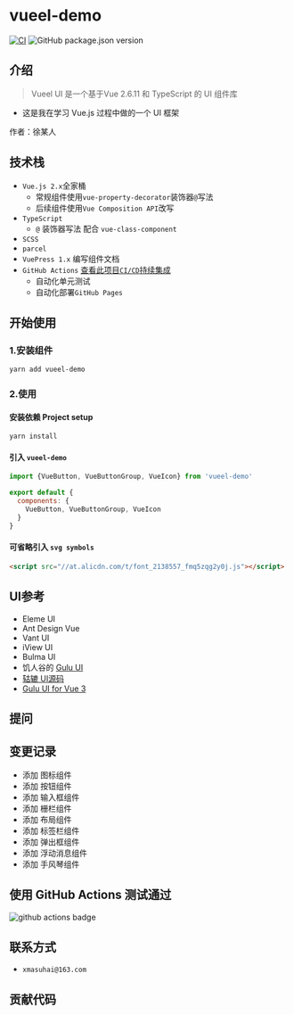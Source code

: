 # vueel-demo

[![CI](https://github.com/xmasuhai/vueel-demo/actions/workflows/unit-test-actions.yml/badge.svg)](https://github.com/xmasuhai/vueel-demo/actions/workflows/unit-test-actions.yml)
![GitHub package.json version](https://img.shields.io/github/package-json/v/xmasuhai/vueel-demo)

## 介绍

> Vueel UI 是一个基于Vue 2.6.11 和 TypeScript 的 UI 组件库

- 这是我在学习 Vue.js 过程中做的一个 UI 框架

作者：徐某人

## 技术栈

- `Vue.js 2.x`全家桶
  - 常规组件使用`vue-property-decorator`装饰器`@`写法
  - 后续组件使用`Vue Composition API`改写
- `TypeScript`
  - `@` 装饰器写法 配合 `vue-class-component`
- `SCSS`
- `parcel`
- `VuePress 1.x` 编写组件文档
- `GitHub Actions` [查看此项目`CI/CD`持续集成](https://github.com/xmasuhai/vueel-demo/actions)
  - 自动化单元测试
  - 自动化部署`GitHub Pages`

## 开始使用

### 1.安装组件

```sh
yarn add vueel-demo
```

### 2.使用

#### 安装依赖 Project setup

```
yarn install
```

#### 引入 `vueel-demo`

```js
import {VueButton, VueButtonGroup, VueIcon} from 'vueel-demo'

export default {
  components: {
    VueButton, VueButtonGroup, VueIcon
  }
}
```

#### 可省略引入 `svg symbols`

```html
<script src="//at.alicdn.com/t/font_2138557_fmq5zqg2y0j.js"></script>
```

## UI参考

- Eleme UI
- Ant Design Vue
- Vant UI
- iView UI
- Bulma UI
- 饥人谷的 [Gulu UI](https://github.com/FrankFang/frank-test-1)
- [轱辘 UI源码](https://github.com/FrankFang/gulu)
- [Gulu UI for Vue 3](https://github.com/FrankFang/gulu-for-vue3)

## 提问

## 变更记录

- 添加 图标组件
- 添加 按钮组件
- 添加 输入框组件
- 添加 栅栏组件
- 添加 布局组件
- 添加 标签栏组件
- 添加 弹出框组件
- 添加 浮动消息组件
- 添加 手风琴组件

## 使用 GitHub Actions 测试通过

![github actions badge](https://github.com/xmasuhai/vueel-demo/actions/workflows/unit-test-actions.yml/badge.svg)

## 联系方式

- `xmasuhai@163.com`

## 贡献代码
